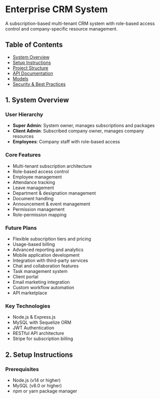 # Enterprise CRM System
A subscription-based multi-tenant CRM system with role-based access control and company-specific resource management.

## Table of Contents
- [System Overview](#1-system-overview)
- [Setup Instructions](#2-setup-instructions) 
- [Project Structure](#3-project-structure)
- [API Documentation](#4-api-documentation)
- [Models](#5-models)
- [Security & Best Practices](#6-security--best-practices)

## 1. System Overview

### User Hierarchy
- **Super Admin**: System owner, manages subscriptions and packages
- **Client Admin**: Subscribed company owner, manages company resources
- **Employees**: Company staff with role-based access

### Core Features
- Multi-tenant subscription architecture
- Role-based access control
- Employee management
- Attendance tracking
- Leave management
- Department & designation management
- Document handling
- Announcement & event management
- Permission management
- Role-permission mapping

### Future Plans
- Flexible subscription tiers and pricing
- Usage-based billing
- Advanced reporting and analytics
- Mobile application development
- Integration with third-party services
- Chat and collaboration features
- Task management system
- Client portal
- Email marketing integration
- Custom workflow automation
- API marketplace

### Key Technologies
- Node.js & Express.js
- MySQL with Sequelize ORM
- JWT Authentication
- RESTful API architecture
- Stripe for subscription billing

## 2. Setup Instructions

### Prerequisites
- Node.js (v14 or higher)
- MySQL (v8.0 or higher)
- npm or yarn package manager